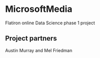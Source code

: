 # MicrosoftMedia
Flatiron online Data Science phase 1 project

## Project partners
Austin Murray and Mel Friedman
